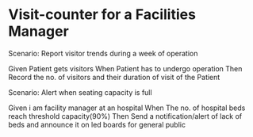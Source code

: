 # Visit-counter for a Facilities Manager

Scenario: Report visitor trends during a week of operation

  Given 
  Patient gets visitors
  When
  Patient has to undergo operation
  Then
  Record the no. of visitors and their duration of visit of the Patient 

Scenario: Alert when seating capacity is full

  Given
  i am facility manager at an hospital
  When
  The no. of hospital beds reach threshold capacity(90%)
  Then
  Send a notification/alert of lack of beds
  and announce it on led boards for general public
